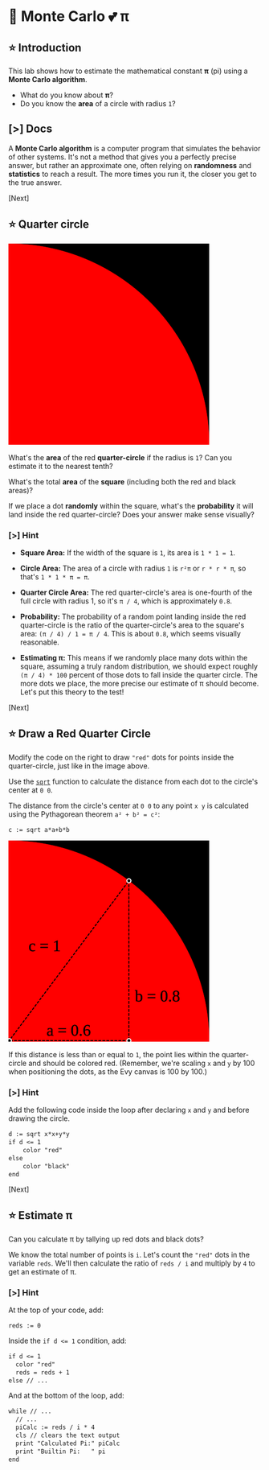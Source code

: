 # 🥧 Monte Carlo 💕 π

## ⭐ Introduction

This lab shows how to estimate the mathematical constant **π** (pi) using
a **Monte Carlo algorithm**.

- What do you know about **π**?
- Do you know the **area** of a circle with radius `1`?

## [>] Docs

A **Monte Carlo algorithm** is a computer program that simulates the behavior of
other systems. It's not a method that gives you a perfectly precise answer, but
rather an approximate one, often relying on **randomness** and **statistics**
to reach a result. The more times you run it, the closer you get to the true
answer.

[Next]

## ⭐ Quarter circle

![quarter circle](img/quarter-circle.svg)

What's the **area** of the red **quarter-circle** if the radius is `1`? Can
you estimate it to the nearest tenth?

What's the total **area** of the **square** (including both the red and black
areas)?

If we place a dot **randomly** within the square, what's the **probability**
it will land inside the red quarter-circle? Does your answer make sense
visually?

### [>] Hint

- **Square Area:** If the width of the square is `1`, its area is `1 * 1 = 1`.

- **Circle Area:** The area of a circle with radius `1` is `r²π` or `r * r * π`,
  so that's `1 * 1 * π = π`.

- **Quarter Circle Area:** The red quarter-circle's area is one-fourth of the
  full circle with radius 1, so it's `π / 4`, which is approximately `0.8`.

- **Probability:** The probability of a random point landing inside the red
  quarter-circle is the ratio of the quarter-circle's area to the square's
  area: `(π / 4) / 1 = π / 4`. This is about `0.8`, which seems visually
  reasonable.

- **Estimating π:** This means if we randomly place many dots within the square,
  assuming a truly random distribution, we should expect roughly
  `(π / 4) * 100` percent of those dots to fall inside the quarter circle. The
  more dots we place, the more precise our estimate of π should become. Let's
  put this theory to the test!

[Next]

## ⭐ Draw a Red Quarter Circle

Modify the code on the right to draw `"red"` dots for points inside the
quarter-circle, just like in the image above.

Use the [`sqrt`] function to calculate the distance from each dot to the
circle's center at `0 0`.

[`sqrt`]: /docs/builtins.html#sqrt

The distance from the circle's center at `0 0` to any point `x y` is calculated
using the Pythagorean theorem `a² + b² = c²`:

```evy
c := sqrt a*a+b*b
```

![quarter circle](img/quarter-circle-triangle.svg)

If this distance is less than or equal to `1`, the point lies within the
quarter-circle and should be colored red. (Remember, we're scaling `x` and `y`
by 100 when positioning the dots, as the Evy canvas is 100 by 100.)

### [>] Hint

Add the following code inside the loop after declaring `x` and `y` and before
drawing the circle.

```evy
d := sqrt x*x+y*y
if d <= 1
    color "red"
else
    color "black"
end
```

[Next]

## ⭐ Estimate π

Can you calculate π by tallying up red dots and black dots?

We know the total number of points is `i`. Let's count the `"red"` dots in the
variable `reds`. We'll then calculate the ratio of `reds / i` and multiply by
`4` to get an estimate of π.

### [>] Hint

At the top of your code, add:

```evy
reds := 0
```

Inside the `if d <= 1` condition, add:

```evy
if d <= 1
  color "red"
  reds = reds + 1
else // ...
```

And at the bottom of the loop, add:

```evy
while // ...
  // ...
  piCalc := reds / i * 4
  cls // clears the text output
  print "Calculated Pi:" piCalc
  print "Builtin Pi:   " pi
end
```
